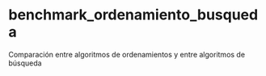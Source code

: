 # benchmark_ordenamiento_busqueda
Comparación entre algoritmos de ordenamientos y entre algoritmos de búsqueda
